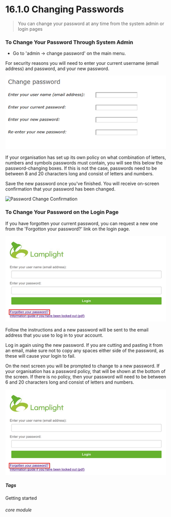 # 16.1.0 <i class="fa fa-cogs"></i> Changing Passwords

> You can change your password at any time from the system admin or login pages




### To Change Your Password Through System Admin
- Go to 'admin -> change password' on the main menu. 

For security reasons you will need to enter your current username (email address) and password, and your new password.

![New Password Box](16.1.0a.png)

If your organisation has set up its own policy on what combination of letters, numbers and symbols passwords must contain, you will see this below the password-changing boxes. If this is not the case, passwords need to be between 8 and 20 characters long and consist of letters and numbers. 

Save the new password once you've finished.  You will receive on-screen confirmation that your password has been changed.

![Password Change Confirmation](16.1.0b.png)

### To Change Your Password on the Login Page

If you have forgotten your current password, you can request a new one from the 'Forgotton your password?' link on the login page.

![Forgotton Password Link](16.1.0c.png)

Follow the instructions and a new password will be sent to the email address that you use to log in to your account. 

Log in again using the new password. If you are cutting and pasting it from an email, make sure not to copy any spaces either side of the password, as these will cause your login to fail. 

On the next screen you will be prompted to change to a new password. If your organisation has a password policy, that will be shown at the bottom of the screen. If there is no policy, then your password will need to be between 6 and 20 characters long and consist of letters and numbers. 

![Password Policy Reminder](16.1.0c.png)


##### Tags
Getting started

###### core module


